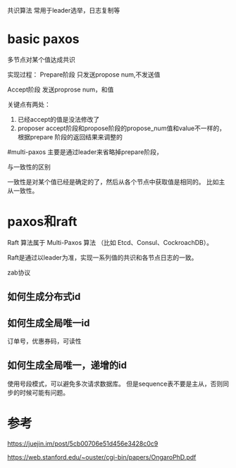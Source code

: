 共识算法
常用于leader选举，日志复制等

# basic paxos
多节点对某个值达成共识

实现过程：
Prepare阶段
只发送propose num,不发送值

Accept阶段
发送proprose num，和值


关键点有两处：
1. 已经accept的值是没法修改了
2. proposer accept阶段和propose阶段的propose_num值和value不一样的，根据prepare
阶段的返回结果来调整的


#multi-paxos
主要是通过leader来省略掉prepare阶段，


与一致性的区别

一致性是对某个值已经是确定的了，然后从各个节点中获取值是相同的。
比如主从一致性。


# paxos和raft
Raft 算法属于 Multi-Paxos 算法
（比如 Etcd、Consul、CockroachDB）。

Raft是通过以leader为准，实现一系列值的共识和各节点日志的一致。

zab协议

## 如何生成分布式id

## 如何生成全局唯一id
订单号，优惠券码，可读性

## 如何生成全局唯一，递增的id

使用号段模式，可以避免多次请求数据库。
但是sequence表不要是主从，否则同步的时候可能有问题。

# 参考
https://juejin.im/post/5cb00706e51d456e3428c0c9

https://web.stanford.edu/~ouster/cgi-bin/papers/OngaroPhD.pdf